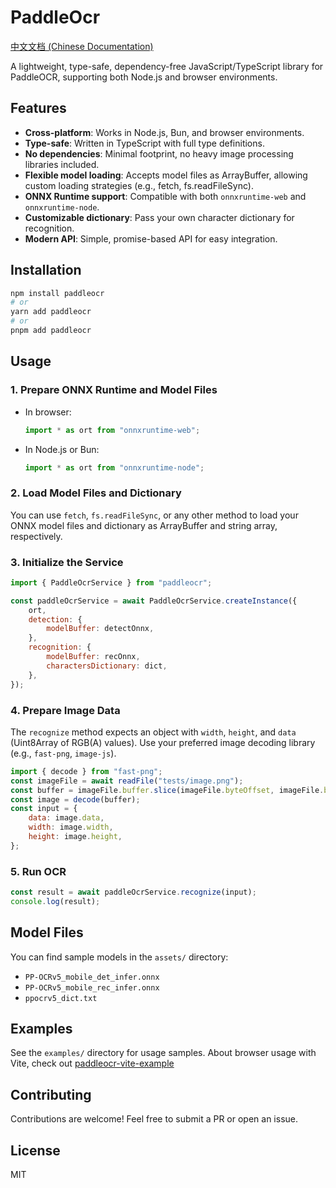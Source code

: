 # PaddleOcr

[中文文档 (Chinese Documentation)](./README_zh.md)

A lightweight, type-safe, dependency-free JavaScript/TypeScript library for PaddleOCR, supporting both Node.js and browser environments.

## Features

- **Cross-platform**: Works in Node.js, Bun, and browser environments.
- **Type-safe**: Written in TypeScript with full type definitions.
- **No dependencies**: Minimal footprint, no heavy image processing libraries included.
- **Flexible model loading**: Accepts model files as ArrayBuffer, allowing custom loading strategies (e.g., fetch, fs.readFileSync).
- **ONNX Runtime support**: Compatible with both `onnxruntime-web` and `onnxruntime-node`.
- **Customizable dictionary**: Pass your own character dictionary for recognition.
- **Modern API**: Simple, promise-based API for easy integration.

## Installation

```bash
npm install paddleocr
# or
yarn add paddleocr
# or
pnpm add paddleocr
```

## Usage

### 1. Prepare ONNX Runtime and Model Files

- In browser:
    ```js
    import * as ort from "onnxruntime-web";
    ```
- In Node.js or Bun:
    ```js
    import * as ort from "onnxruntime-node";
    ```

### 2. Load Model Files and Dictionary

You can use `fetch`, `fs.readFileSync`, or any other method to load your ONNX model files and dictionary as ArrayBuffer and string array, respectively.

### 3. Initialize the Service

```js
import { PaddleOcrService } from "paddleocr";

const paddleOcrService = await PaddleOcrService.createInstance({
    ort,
    detection: {
        modelBuffer: detectOnnx,
    },
    recognition: {
        modelBuffer: recOnnx,
        charactersDictionary: dict,
    },
});
```

### 4. Prepare Image Data

The `recognize` method expects an object with `width`, `height`, and `data` (Uint8Array of RGB(A) values). Use your preferred image decoding library (e.g., `fast-png`, `image-js`).

```js
import { decode } from "fast-png";
const imageFile = await readFile("tests/image.png");
const buffer = imageFile.buffer.slice(imageFile.byteOffset, imageFile.byteOffset + imageFile.byteLength);
const image = decode(buffer);
const input = {
    data: image.data,
    width: image.width,
    height: image.height,
};
```

### 5. Run OCR

```js
const result = await paddleOcrService.recognize(input);
console.log(result);
```

## Model Files

You can find sample models in the `assets/` directory:

- `PP-OCRv5_mobile_det_infer.onnx`
- `PP-OCRv5_mobile_rec_infer.onnx`
- `ppocrv5_dict.txt`

## Examples

See the `examples/` directory for usage samples.
About browser usage with Vite, check out [paddleocr-vite-example](https://github.com/X3ZvaWQ/paddleocr-vite-example)

## Contributing

Contributions are welcome! Feel free to submit a PR or open an issue.

## License

MIT
